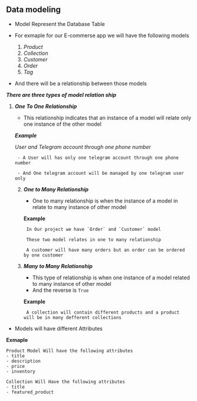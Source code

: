 ## Data modeling

- Model Represent the Database Table
- For exmaple for our E-commerse app we will have the following models
    1. _Product_
    2. _Collection_
    3. _Customer_
    4. _Order_
    5. _Tag_

- And there will be a relationship between those models

___There are three types of model relation ship___

1. ___One To One Relationship___

    - This relationship indicates that an instance of a model will relate only one instance of the other model

    ___Example___

    _User and Telegram account through one phone number_

        - A User will has only one telegram account through one phone number

        - And One telegram account will be managed by one telegram user only
    2. ___One to Many Relationship___
        - One to many relationship is when the instance of a model in relate to many instance of other model

        __Example__

            In Our project we have `Order` and `Customer` model

            These two model relates in one to many relationship 

            A customer will have many orders but an order can be ordered by one customer
    
    3. ___Many to Many Relationship___

        - This type of relationship is when one instance of a model related to many instance of other model
        - And the reverse is `True`

        __Example__

            A collection will contain different products and a product will be in many defferent collections

- Models will have different Attributes

__Exmaple__
    
    Product Model Will have the following attributes
    - title
    - description
    - price 
    - inventory

    Collection Will Have the following attributes
    - title
    - featured_product
